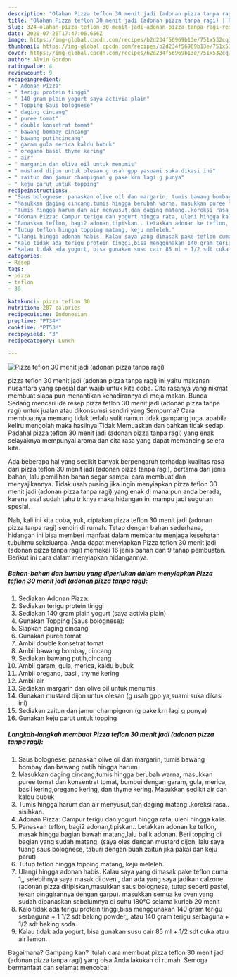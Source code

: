 ```yaml
---
description: "Olahan Pizza teflon 30 menit jadi (adonan pizza tanpa ragi) | Resep Membuat Pizza teflon 30 menit jadi (adonan pizza tanpa ragi) Yang Enak dan Simpel"
title: "Olahan Pizza teflon 30 menit jadi (adonan pizza tanpa ragi) | Resep Membuat Pizza teflon 30 menit jadi (adonan pizza tanpa ragi) Yang Enak dan Simpel"
slug: 324-olahan-pizza-teflon-30-menit-jadi-adonan-pizza-tanpa-ragi-resep-membuat-pizza-teflon-30-menit-jadi-adonan-pizza-tanpa-ragi-yang-enak-dan-simpel
date: 2020-07-26T17:47:06.656Z
image: https://img-global.cpcdn.com/recipes/b2d234f56969b13e/751x532cq70/pizza-teflon-30-menit-jadi-adonan-pizza-tanpa-ragi-foto-resep-utama.jpg
thumbnail: https://img-global.cpcdn.com/recipes/b2d234f56969b13e/751x532cq70/pizza-teflon-30-menit-jadi-adonan-pizza-tanpa-ragi-foto-resep-utama.jpg
cover: https://img-global.cpcdn.com/recipes/b2d234f56969b13e/751x532cq70/pizza-teflon-30-menit-jadi-adonan-pizza-tanpa-ragi-foto-resep-utama.jpg
author: Alvin Gordon
ratingvalue: 4
reviewcount: 9
recipeingredient:
- " Adonan Pizza"
- " terigu protein tinggi"
- " 140 gram plain yogurt saya activia plain"
- " Topping Saus bolognese"
- " daging cincang"
- " puree tomat"
- " double konsetrat tomat"
- " bawang bombay cincang"
- " bawang putihcincang"
- " garam gula merica kaldu bubuk"
- " oregano basil thyme kering"
- " air"
- " margarin dan olive oil untuk menumis"
- " mustard dijon untuk olesan g usah gpp yasuami suka dikasi ini"
- " zaitun dan jamur champignon g pake krn lagi g punya"
- " keju parut untuk topping"
recipeinstructions:
- "Saus bolognese: panaskan olive oil dan margarin, tumis bawang bombay dan bawang putih hingga harum"
- "Masukkan daging cincang,tumis hingga berubah warna, masukkan puree tomat dan konsentrat tomat, bumbui dengan garam, gula, merica, basil kering,oregano kering, dan thyme kering. Masukkan sedikit air dan kaldu bubuk"
- "Tumis hingga harum dan air menyusut,dan daging matang..koreksi rasa.. sisihkan."
- "Adonan Pizza: Campur terigu dan yogurt hingga rata, uleni hingga kalis."
- "Panaskan teflon, bagi2 adonan,tipiskan.. Letakkan adonan ke teflon, masak hingga bagian bawah matang,lalu balik adonan. Beri topping di bagian yang sudah matang, (saya oles dengan mustard dijon, lalu saya tuang saus bolognese, taburi dengan buah zaitun jika pakai dan keju parut)"
- "Tutup teflon hingga topping matang, keju meleleh."
- "Ulangi hingga adonan habis. Kalau saya yang dimasak pake teflon cuma 1,, selebihnya saya masak di oven,, dan ada yang saya jadikan calzone (adonan pizza ditipiskan,masukkan saus bolognese, tutup seperti pastel, tekan pinggirannya dengan garpu). masukkan semua ke oven yang sudah dipanaskan sebelumnya di suhu 180°C selama kurleb 20 menit"
- "Kalo tidak ada terigu protein tinggi,bisa menggunakan 140 gram terigu serbaguna + 1 1/2 sdt baking powder,, atau 140 gram terigu serbaguna + 1/2 sdt baking soda."
- "Kalau tidak ada yogurt, bisa gunakan susu cair 85 ml + 1/2 sdt cuka atau air lemon."
categories:
- Resep
tags:
- pizza
- teflon
- 30

katakunci: pizza teflon 30 
nutrition: 287 calories
recipecuisine: Indonesian
preptime: "PT34M"
cooktime: "PT53M"
recipeyield: "3"
recipecategory: Lunch

---
```



![Pizza teflon 30 menit jadi (adonan pizza tanpa ragi)](https://img-global.cpcdn.com/recipes/b2d234f56969b13e/751x532cq70/pizza-teflon-30-menit-jadi-adonan-pizza-tanpa-ragi-foto-resep-utama.jpg)


pizza teflon 30 menit jadi (adonan pizza tanpa ragi) ini yaitu makanan nusantara yang spesial dan wajib untuk kita coba. Cita rasanya yang nikmat membuat siapa pun menantikan kehadirannya di meja makan.
Bunda Sedang mencari ide resep pizza teflon 30 menit jadi (adonan pizza tanpa ragi) untuk jualan atau dikonsumsi sendiri yang Sempurna? Cara membuatnya memang tidak terlalu sulit namun tidak gampang juga. apabila keliru mengolah maka hasilnya Tidak Memuaskan dan bahkan tidak sedap. Padahal pizza teflon 30 menit jadi (adonan pizza tanpa ragi) yang enak selayaknya mempunyai aroma dan cita rasa yang dapat memancing selera kita.



Ada beberapa hal yang sedikit banyak berpengaruh terhadap kualitas rasa dari pizza teflon 30 menit jadi (adonan pizza tanpa ragi), pertama dari jenis bahan, lalu pemilihan bahan segar sampai cara membuat dan menyajikannya. Tidak usah pusing jika ingin menyiapkan pizza teflon 30 menit jadi (adonan pizza tanpa ragi) yang enak di mana pun anda berada, karena asal sudah tahu triknya maka hidangan ini mampu jadi suguhan spesial.


Nah, kali ini kita coba, yuk, ciptakan pizza teflon 30 menit jadi (adonan pizza tanpa ragi) sendiri di rumah. Tetap dengan bahan sederhana, hidangan ini bisa memberi manfaat dalam membantu menjaga kesehatan tubuhmu sekeluarga. Anda dapat menyiapkan Pizza teflon 30 menit jadi (adonan pizza tanpa ragi) memakai 16 jenis bahan dan 9 tahap pembuatan. Berikut ini cara dalam menyiapkan hidangannya.

<!--inarticleads1-->

##### Bahan-bahan dan bumbu yang diperlukan dalam menyiapkan Pizza teflon 30 menit jadi (adonan pizza tanpa ragi):

1. Sediakan  Adonan Pizza:
1. Sediakan  terigu protein tinggi
1. Sediakan  140 gram plain yogurt (saya activia plain)
1. Gunakan  Topping (Saus bolognese):
1. Siapkan  daging cincang
1. Gunakan  puree tomat
1. Ambil  double konsetrat tomat
1. Ambil  bawang bombay, cincang
1. Sediakan  bawang putih,cincang
1. Ambil  garam, gula, merica, kaldu bubuk
1. Ambil  oregano, basil, thyme kering
1. Ambil  air
1. Sediakan  margarin dan olive oil untuk menumis
1. Gunakan  mustard dijon untuk olesan (g usah gpp ya,suami suka dikasi ini)
1. Sediakan  zaitun dan jamur champignon (g pake krn lagi g punya)
1. Gunakan  keju parut untuk topping




<!--inarticleads2-->

##### Langkah-langkah membuat Pizza teflon 30 menit jadi (adonan pizza tanpa ragi):

1. Saus bolognese: panaskan olive oil dan margarin, tumis bawang bombay dan bawang putih hingga harum
1. Masukkan daging cincang,tumis hingga berubah warna, masukkan puree tomat dan konsentrat tomat, bumbui dengan garam, gula, merica, basil kering,oregano kering, dan thyme kering. Masukkan sedikit air dan kaldu bubuk
1. Tumis hingga harum dan air menyusut,dan daging matang..koreksi rasa.. sisihkan.
1. Adonan Pizza: Campur terigu dan yogurt hingga rata, uleni hingga kalis.
1. Panaskan teflon, bagi2 adonan,tipiskan.. Letakkan adonan ke teflon, masak hingga bagian bawah matang,lalu balik adonan. Beri topping di bagian yang sudah matang, (saya oles dengan mustard dijon, lalu saya tuang saus bolognese, taburi dengan buah zaitun jika pakai dan keju parut)
1. Tutup teflon hingga topping matang, keju meleleh.
1. Ulangi hingga adonan habis. Kalau saya yang dimasak pake teflon cuma 1,, selebihnya saya masak di oven,, dan ada yang saya jadikan calzone (adonan pizza ditipiskan,masukkan saus bolognese, tutup seperti pastel, tekan pinggirannya dengan garpu). masukkan semua ke oven yang sudah dipanaskan sebelumnya di suhu 180°C selama kurleb 20 menit
1. Kalo tidak ada terigu protein tinggi,bisa menggunakan 140 gram terigu serbaguna + 1 1/2 sdt baking powder,, atau 140 gram terigu serbaguna + 1/2 sdt baking soda.
1. Kalau tidak ada yogurt, bisa gunakan susu cair 85 ml + 1/2 sdt cuka atau air lemon.




Bagaimana? Gampang kan? Itulah cara membuat pizza teflon 30 menit jadi (adonan pizza tanpa ragi) yang bisa Anda lakukan di rumah. Semoga bermanfaat dan selamat mencoba!
